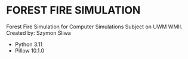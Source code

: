 # FOREST FIRE SIMULATION

Forest Fire Simulation for Computer Simulations Subject on UWM WMII.
Created by: Szymon Śliwa

- Python 3.11
- Pillow 10.1.0